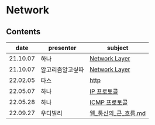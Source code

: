 # Network

## Contents

| date     | presenter | subject       |
| -------- | --------- | ------------- |
21.10.07|하나|[Network Layer](./network-layer-hanah.md)
21.10.07|알고리즘알고싶따|[Network Layer](./network-layer-algo.md)
|   22.02.05   | 타스             | [http](http.md)                      |
| 22.05.07 | 하나      | [IP 프로토콜](./ip_protocol_hanah.md) |
| 22.05.28 | 하나      | [ICMP 프로토콜](./ICMP_hanah.md) |
| 22.09.27 | 우디빌리      | [웹_통신의_큰_흐름.md](./웹_통신의_큰_흐름.md) |

